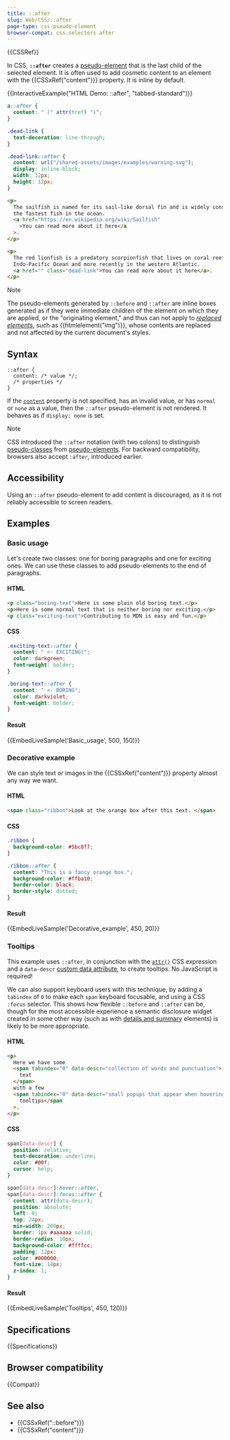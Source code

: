 ```yaml
---
title: ::after
slug: Web/CSS/::after
page-type: css-pseudo-element
browser-compat: css.selectors.after
---
```


{{CSSRef}}

In CSS, **`::after`** creates a [pseudo-element](/en-US/docs/Web/CSS/Pseudo-elements) that is the last child of the selected element. It is often used to add cosmetic content to an element with the {{CSSxRef("content")}} property. It is inline by default.

{{InteractiveExample("HTML Demo: ::after", "tabbed-standard")}}

```css interactive-example
a::after {
  content: " (" attr(href) ")";
}

.dead-link {
  text-decoration: line-through;
}

.dead-link::after {
  content: url("/shared-assets/images/examples/warning.svg");
  display: inline-block;
  width: 12px;
  height: 12px;
}
```

```html interactive-example
<p>
  The sailfish is named for its sail-like dorsal fin and is widely considered
  the fastest fish in the ocean.
  <a href="https://en.wikipedia.org/wiki/Sailfish"
    >You can read more about it here</a
  >.
</p>

<p>
  The red lionfish is a predatory scorpionfish that lives on coral reefs of the
  Indo-Pacific Ocean and more recently in the western Atlantic.
  <a href="" class="dead-link">You can read more about it here</a>.
</p>
```

> [!NOTE]
> The pseudo-elements generated by `::before` and `::after` are inline boxes generated as if they were immediate children of the element on which they are applied, or the "originating element," and thus can not apply to _[replaced elements](/en-US/docs/Web/CSS/Replaced_element)_, such as {{htmlelement("img")}}, whose contents are replaced and not affected by the current document's styles.

## Syntax

```css-nolint
::after {
  content: /* value */;
  /* properties */
}
```

If the [`content`](/en-US/docs/Web/CSS/content) property is not specified, has an invalid value, or has `normal` or `none` as a value, then the `::after` pseudo-element is not rendered. It behaves as if `display: none` is set.

> [!NOTE]
> CSS introduced the `::after` notation (with two colons) to distinguish [pseudo-classes](/en-US/docs/Web/CSS/Pseudo-classes) from [pseudo-elements](/en-US/docs/Web/CSS/Pseudo-elements). For backward compatibility, browsers also accept `:after`, introduced earlier.

## Accessibility

Using an `::after` pseudo-element to add content is discouraged, as it is not reliably accessible to screen readers.

## Examples

### Basic usage

Let's create two classes: one for boring paragraphs and one for exciting ones. We can use these classes to add pseudo-elements to the end of paragraphs.

#### HTML

```html
<p class="boring-text">Here is some plain old boring text.</p>
<p>Here is some normal text that is neither boring nor exciting.</p>
<p class="exciting-text">Contributing to MDN is easy and fun.</p>
```

#### CSS

```css
.exciting-text::after {
  content: " <- EXCITING!";
  color: darkgreen;
  font-weight: bolder;
}

.boring-text::after {
  content: " <- BORING";
  color: darkviolet;
  font-weight: bolder;
}
```

#### Result

{{EmbedLiveSample('Basic_usage', 500, 150)}}

### Decorative example

We can style text or images in the {{CSSxRef("content")}} property almost any way we want.

#### HTML

```html
<span class="ribbon">Look at the orange box after this text. </span>
```

#### CSS

```css
.ribbon {
  background-color: #5bc8f7;
}

.ribbon::after {
  content: "This is a fancy orange box.";
  background-color: #ffba10;
  border-color: black;
  border-style: dotted;
}
```

#### Result

{{EmbedLiveSample('Decorative_example', 450, 20)}}

### Tooltips

This example uses `::after`, in conjunction with the [`attr()`](/en-US/docs/Web/CSS/attr) CSS expression and a `data-descr` [custom data attribute](/en-US/docs/Web/HTML/Global_attributes/data-*), to create tooltips. No JavaScript is required!

We can also support keyboard users with this technique, by adding a `tabindex` of `0` to make each `span` keyboard focusable, and using a CSS `:focus` selector. This shows how flexible `::before` and `::after` can be, though for the most accessible experience a semantic disclosure widget created in some other way (such as with [details and summary](/en-US/docs/Web/HTML/Element/details) elements) is likely to be more appropriate.

#### HTML

```html
<p>
  Here we have some
  <span tabindex="0" data-descr="collection of words and punctuation">
    text
  </span>
  with a few
  <span tabindex="0" data-descr="small popups that appear when hovering">
    tooltips</span
  >.
</p>
```

#### CSS

```css
span[data-descr] {
  position: relative;
  text-decoration: underline;
  color: #00f;
  cursor: help;
}

span[data-descr]:hover::after,
span[data-descr]:focus::after {
  content: attr(data-descr);
  position: absolute;
  left: 0;
  top: 24px;
  min-width: 200px;
  border: 1px #aaaaaa solid;
  border-radius: 10px;
  background-color: #ffffcc;
  padding: 12px;
  color: #000000;
  font-size: 14px;
  z-index: 1;
}
```

#### Result

{{EmbedLiveSample('Tooltips', 450, 120)}}

## Specifications

{{Specifications}}

## Browser compatibility

{{Compat}}

## See also

- {{CSSxRef("::before")}}
- {{CSSxRef("content")}}
